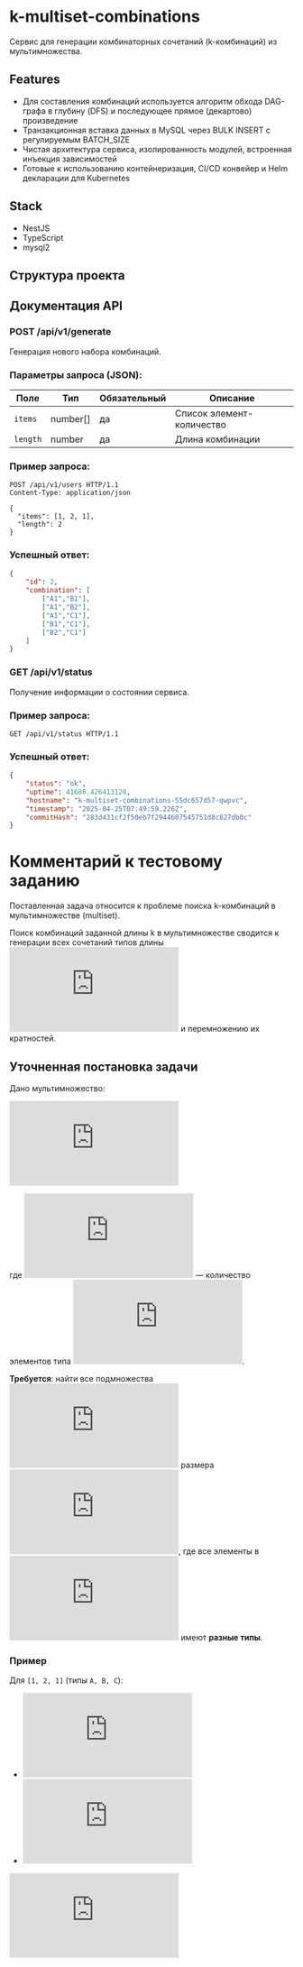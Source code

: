 # k-multiset-combinations

Сервис для генерации комбинаторных сочетаний (k-комбинаций) из мультимножества.

## Features

* Для составления комбинаций используется алгоритм обхода DAG-графа в глубину (DFS) и последующее прямое (декартово) произведение
* Транзакционная вставка данных в MySQL через BULK INSERT с регулируемым BATCH_SIZE
* Чистая архитектура сервиса, изолированность модулей, встроенная инъекция зависимостей
* Готовые к использованию контейнеризация, CI/CD конвейер и Helm декларации для Kubernetes

## Stack

* NestJS
* TypeScript
* mysql2

## Структура проекта

## Документация API

### POST /api/v1/generate

Генерация нового набора комбинаций.

### Параметры запроса (JSON):
| Поле         | Тип     | Обязательный | Описание                     |
|--------------|---------|--------------|------------------------------|
| `items`      | number[]  | да           | Список элемент-количество           |
| `length`   | number  | да           | Длина комбинации                       |

### Пример запроса:
```http
POST /api/v1/users HTTP/1.1
Content-Type: application/json

{
  "items": [1, 2, 1],
  "length": 2
}
```

### Успешный ответ:
```json
{
    "id": 2,
    "combination": [
        ["A1","B1"],
        ["A1","B2"],
        ["A1","C1"],
        ["B1","C1"],
        ["B2","C1"]
    ]
}
```

### GET /api/v1/status

Получение информации о состоянии сервиса.

### Пример запроса:
```http
GET /api/v1/status HTTP/1.1
```

### Успешный ответ:
```json
{
    "status": "ok",
    "uptime": 41686.426413128,
    "hostname": "k-multiset-combinations-55dc657d57-qwpvc",
    "timestamp": "2025-04-25T07:49:59.226Z",
    "commitHash": "283d431cf2f50eb7f2944607545751d8c827db0c"
}
```

# Комментарий к тестовому заданию

Поставленная задача относится к проблеме поиска k-комбинаций в мультимножестве (multiset).

Поиск комбинаций заданной длины k в мультимножестве сводится к генерации всех сочетаний типов длины [![\\ k](https://latex.codecogs.com/svg.latex?%5C%5C%20k)](#_) и перемножению их кратностей.

## Уточненная постановка задачи

Дано мультимножество:

[![\\ M = \{ \underbrace{a_1, \dots, a_1}_{c_1}, \underbrace{a_2, \dots, a_2}_{c_2}, \dots, \underbrace{a_n, \dots, a_n}_{c_n} \},](https://latex.codecogs.com/svg.latex?%5C%5C%20M%20%3D%20%5C%7B%20%5Cunderbrace%7Ba_1%2C%20%5Cdots%2C%20a_1%7D_%7Bc_1%7D%2C%20%5Cunderbrace%7Ba_2%2C%20%5Cdots%2C%20a_2%7D_%7Bc_2%7D%2C%20%5Cdots%2C%20%5Cunderbrace%7Ba_n%2C%20%5Cdots%2C%20a_n%7D_%7Bc_n%7D%20%5C%7D%2C)](#_)

где [![\\ c_i](https://latex.codecogs.com/svg.latex?%5C%5C%20c_i)](#_) — количество элементов типа [![\\ a_i](https://latex.codecogs.com/svg.latex?%5C%5C%20a_i)](#_).  

**Требуется**: найти все подмножества [![\\ S \subseteq M](https://latex.codecogs.com/svg.latex?%5C%5C%20S%20%5Csubseteq%20M)](#_) размера [![\\ k](https://latex.codecogs.com/svg.latex?%5C%5C%20k)](#_), где все элементы в [![\\ S](https://latex.codecogs.com/svg.latex?%5C%5C%20S)](#_) имеют **разные типы**.  

### Пример
Для `[1, 2, 1]` (типы `A, B, C`):  
- [![\\ M = \{A_1, B_1, B_2, C_1\},](https://latex.codecogs.com/svg.latex?%5C%5C%20M%20%3D%20%5C%7BA_1%2C%20B_1%2C%20B_2%2C%20C_1%5C%7D%2C)](#_)  
- [![\\ k = 2:](https://latex.codecogs.com/svg.latex?%5C%5C%20k%20%3D%202%3A)](#_)  

[![\\ {[A_1, B_1], [A_1, B_2], [A_1, C_1], [B_1, C_1], [B_2, C_1]}. \\  \\ ](https://latex.codecogs.com/svg.latex?%5C%5C%20%7B%5BA_1%2C%20B_1%5D%2C%20%5BA_1%2C%20B_2%5D%2C%20%5BA_1%2C%20C_1%5D%2C%20%5BB_1%2C%20C_1%5D%2C%20%5BB_2%2C%20C_1%5D%7D.%20%5C%5C%20%20%5C%5C%20)](#_)
